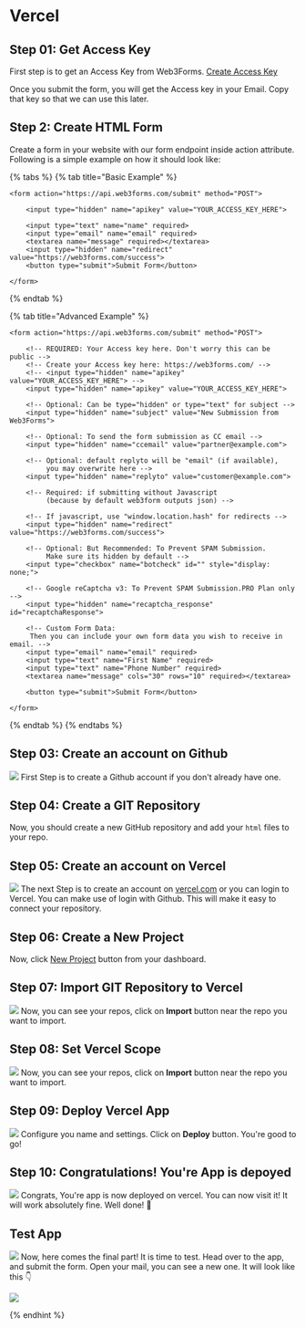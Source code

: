 # Vercel

## Step 01: Get Access Key

First step is to get an Access Key from Web3Forms. [Create Access Key](https://web3forms.com/#start)

Once you submit the form, you will get the Access key in your Email. Copy that key so that we can use this later.

## Step 2: Create HTML Form

Create a form in your website with our form endpoint inside action attribute. Following is a simple example on how it should look like:

{% tabs %}
{% tab title="Basic Example" %}

```markup
<form action="https://api.web3forms.com/submit" method="POST">

    <input type="hidden" name="apikey" value="YOUR_ACCESS_KEY_HERE">

    <input type="text" name="name" required>
    <input type="email" name="email" required>
    <textarea name="message" required></textarea>
    <input type="hidden" name="redirect" value="https://web3forms.com/success">
    <button type="submit">Submit Form</button>

</form>
```

{% endtab %}

{% tab title="Advanced Example" %}

```markup
<form action="https://api.web3forms.com/submit" method="POST">

    <!-- REQUIRED: Your Access key here. Don't worry this can be public -->
    <!-- Create your Access key here: https://web3forms.com/ -->
    <!-- <input type="hidden" name="apikey" value="YOUR_ACCESS_KEY_HERE"> -->
    <input type="hidden" name="apikey" value="YOUR_ACCESS_KEY_HERE">

    <!-- Optional: Can be type="hidden" or type="text" for subject -->
    <input type="hidden" name="subject" value="New Submission from Web3Forms">

    <!-- Optional: To send the form submission as CC email -->
    <input type="hidden" name="ccemail" value="partner@example.com">

    <!-- Optional: default replyto will be "email" (if available),
         you may overwrite here -->
    <input type="hidden" name="replyto" value="customer@example.com">

    <!-- Required: if submitting without Javascript
         (because by default web3form outputs json) -->

    <!-- If javascript, use "window.location.hash" for redirects -->
    <input type="hidden" name="redirect" value="https://web3forms.com/success">

    <!-- Optional: But Recommended: To Prevent SPAM Submission.
         Make sure its hidden by default -->
    <input type="checkbox" name="botcheck" id="" style="display: none;">

    <!-- Google reCaptcha v3: To Prevent SPAM Submission.PRO Plan only -->
    <input type="hidden" name="recaptcha_response" id="recaptchaResponse">

    <!-- Custom Form Data:
     Then you can include your own form data you wish to receive in email. -->
    <input type="email" name="email" required>
    <input type="text" name="First Name" required>
    <input type="text" name="Phone Number" required>
    <textarea name="message" cols="30" rows="10" required></textarea>

    <button type="submit">Submit Form</button>

</form>
```

{% endtab %}
{% endtabs %}

## Step 03: Create an account on Github

![](./assets/github.png)
First Step is to create a Github account if you don't already have one.

## Step 04: Create a GIT Repository

Now, you should create a new GitHub repository and add your `html` files to your repo.

## Step 05: Create an account on Vercel

![](./assets/vercel.png)
The next Step is to create an account on [vercel.com](https://vercel.com/) or you can login to Vercel. You can make use of login with Github. This will make it easy to connect your repository.

## Step 06: Create a New Project

Now, click [New Project](https://vercel.com/new) button from your dashboard.

## Step 07: Import GIT Repository to Vercel

![](./assets/import-git-repo.png)
Now, you can see your repos, click on **Import** button near the repo you want to import.

## Step 08: Set Vercel Scope

![](./assets/vercel-scope.png)
Now, you can see your repos, click on **Import** button near the repo you want to import.

## Step 09: Deploy Vercel App

![](./assets/deploy-vercel.png)
Configure you name and settings. Click on **Deploy** button. You're good to go!

## Step 10: Congratulations! You're App is depoyed

![](./assets/congrats.png)
Congrats, You're app is now deployed on vercel. You can now visit it! It will work absolutely fine. Well done! 👏

## Test App

![](./assets/app-live.png)
Now, here comes the final part! It is time to test. Head over to the app, and submit the form. Open your mail, you can see a new one. It will look like this 👇

![](./assets/email.png)

{% endhint %}
